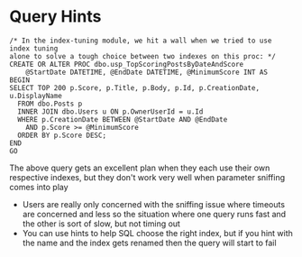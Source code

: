 # Query Hints

```
/* In the index-tuning module, we hit a wall when we tried to use index tuning
alone to solve a tough choice between two indexes on this proc: */
CREATE OR ALTER PROC dbo.usp_TopScoringPostsByDateAndScore
	@StartDate DATETIME, @EndDate DATETIME, @MinimumScore INT AS
BEGIN
SELECT TOP 200 p.Score, p.Title, p.Body, p.Id, p.CreationDate, u.DisplayName
  FROM dbo.Posts p
  INNER JOIN dbo.Users u ON p.OwnerUserId = u.Id
  WHERE p.CreationDate BETWEEN @StartDate AND @EndDate
    AND p.Score >= @MinimumScore
  ORDER BY p.Score DESC;
END
GO
```

The above query gets an excellent plan when they each use their own respective indexes, but they don't work very well when parameter sniffing comes into play

* Users are really only concerned with the sniffing issue where timeouts are concerned and less so the situation where one query runs fast and the other is sort of slow, but not timing out
* You can use hints to help SQL choose the right index, but if you hint with the name and the index gets renamed then the query will start to fail
